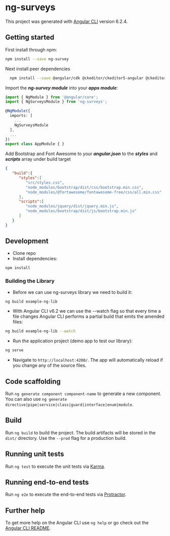# ng-surveys

This project was generated with [Angular CLI](https://github.com/angular/angular-cli) version 6.2.4.

## Getting started

First install through npm:

```bash
npm install --save ng-survey
```

Next install peer dependencies

```bash
  npm install --save @angular/cdk @ckeditor/ckeditor5-angular @ckeditor/ckeditor5-build-classic bootstrap ngx-bootstrap jquery @fortawesome/fontawesome-free 
```

Import the ***ng-survey module*** into your ***apps module***:

```typescript
import { NgModule } from '@angular/core';
import { NgSurveysModule } from 'ng-surveys';

@NgModule({
  imports: [
    ...
    NgSurveysModule
  ],
  ...
})
export class AppModule { }
```

Add Bootstrap and Font Awesome to your ***angular.json*** to the ***styles*** and ***scripts*** array under build target

```json
{  
   "build":{  
      "styles":[  
         "src/styles.css",
         "node_modules/bootstrap/dist/css/bootstrap.min.css",
         "node_modules/@fortawesome/fontawesome-free/css/all.min.css"
      ],
      "scripts":[  
         "node_modules/jquery/dist/jquery.min.js",
         "node_modules/bootstrap/dist/js/bootstrap.min.js"
      ]
   }
}
```

## Development

* Clone repo
* Install dependencies:

```bash
npm install
```

### Building the Library

* Before we can use ng-surveys library we need to build it:

```bash
ng build example-ng-lib
```

* With Angular CLI v6.2 we can use the --watch flag so that every time a file changes Angular CLI performs a partial build that emits the amended files:

```bash
ng build example-ng-lib --watch
```

* Run the application project (demo app to test our library):

```bash
ng serve
```

* Navigate to `http://localhost:4200/`. The app will automatically reload if you change any of the source files.

## Code scaffolding

Run `ng generate component component-name` to generate a new component. You can also use `ng generate directive|pipe|service|class|guard|interface|enum|module`.

## Build

Run `ng build` to build the project. The build artifacts will be stored in the `dist/` directory. Use the `--prod` flag for a production build.

## Running unit tests

Run `ng test` to execute the unit tests via [Karma](https://karma-runner.github.io).

## Running end-to-end tests

Run `ng e2e` to execute the end-to-end tests via [Protractor](http://www.protractortest.org/).

## Further help

To get more help on the Angular CLI use `ng help` or go check out the [Angular CLI README](https://github.com/angular/angular-cli/blob/master/README.md).
